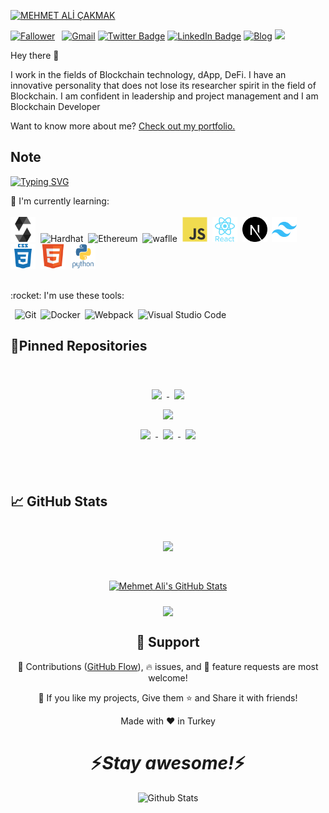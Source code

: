[![MEHMET ALİ ÇAKMAK](https://github.com/mehmet5643/mehmet5643/blob/main/asset/banner1.png
)](https://mehmetalicakmak.org/)
<br/>

[![Fallower](https://img.shields.io/github/followers/mehmet5643?color=Red&logoColor=Grey&style=social)](https:mehmetalicakmak.org)
&ensp;[![Gmail](https://img.shields.io/badge/-Gmail-C71610?style=flat-square&logo=Gmail&logoColor=FFFFFF)](mailto:mehmet_cbu63@gmail.com)
[![Twitter Badge](https://img.shields.io/badge/Twitter-Profile-informational?style=flat&logo=twitter&logoColor=white&color=1CA2F1)](https://twitter.com/MehmetSoftw)
[![LinkedIn Badge](https://img.shields.io/badge/LinkedIn-Profile-informational?style=flat&logo=linkedin&logoColor=white&color=0D76A8)](https://www.linkedin.com/in/mehmet-ali-cakmak--software/)
[![Blog](https://img.shields.io/badge/-Blog-000000?style=flat-square&logoColor=FFFFFF)](https://mehmetalicakmak.org)
![](https://komarev.com/ghpvc/?username=mehmet5643&color=blueviolet&style=flat-square)





Hey there 👋


I work in the fields of Blockchain technology, dApp, DeFi. I have an innovative personality that does not lose its researcher spirit in the field of Blockchain. I am confident in leadership and project management and I am Blockchain Developer 

Want to know more about me? [Check out my portfolio.](https://www.linkedin.com/in/mehmet-ali-cakmak--software/)<br>

## Note
[![Typing SVG](https://readme-typing-svg.herokuapp.com?color=%2336BCF7&lines=You+Can+Find+Code+Here+About+;Blockchain+And+DApp+;Python+;Django+;React+;Next.js+;Happy+Deploying+%F0%9F%92%96)](https://github.com/mehmet5643)

<div>

   🌱 I'm currently learning:
   <br>
   <br>
   <img src="https://github.com/devicons/devicon/blob/master/icons/solidity/solidity-original.svg" title="Solidity" alt="Solidity" width="40" height="40"/>&nbsp;
    <img src="https://github.com/mehmet5643/mehmet5643/blob/main/asset/hardhat-seeklogo.com.svg"  title="Hardhat" alt="Hardhat" width="40" height="40"/>&nbsp;
   <img src="https://github.com/mehmet5643/mehmet5643/blob/main/asset/ethereum-eth-seeklogo.com.svg"  title="Ethereum" alt="Ethereum" width="40" height="40"/>&nbsp;
   <img src="https://github.com/mehmet5643/mehmet5643/blob/main/asset/waffle-seeklogo.com.svg"  title="waffle" alt="waflle" width="40" height="40"/>&nbsp;
   <img src="https://github.com/devicons/devicon/blob/master/icons/javascript/javascript-original.svg" title="JavaScript" alt="JavaScript" width="40" height="40"/>&nbsp;
   <img src="https://github.com/devicons/devicon/blob/master/icons/react/react-original-wordmark.svg" title="React" alt="React" width="40" height="40"/>&nbsp;
   <img src="https://github.com/devicons/devicon/blob/master/icons/nextjs/nextjs-original.svg"  title="next-js" alt="next-js" width="40" height="40"/>&nbsp;
  <img src="https://github.com/devicons/devicon/blob/master/icons/tailwindcss/tailwindcss-plain.svg"  title="Tailwindcss" alt="Tailwindcss" width="40" height="40"/>&nbsp;
   <img src="https://github.com/devicons/devicon/blob/master/icons/css3/css3-plain-wordmark.svg"  title="CSS3" alt="CSS" width="40" height="40"/>&nbsp;
  <img src="https://github.com/devicons/devicon/blob/master/icons/html5/html5-original.svg" title="HTML5" alt="HTML" width="40" height="40"/>&nbsp;
  <img src="https://github.com/devicons/devicon/blob/master/icons/python/python-original-wordmark.svg" title="Python" alt="Python" width="40" height="40"/>&nbsp;



  
</div>
<br>
:rocket: I'm use these tools:


&ensp;![Git](https://img.shields.io/badge/-Git-3E2C00?style=flat-square&logo=Git)&ensp;![Docker](https://img.shields.io/badge/-Docker-384D54?style=flat-square&logo=Docker)&ensp;![Webpack](https://img.shields.io/badge/-Webpack-1C78C0?style=flat-square&logo=Webpack)&ensp;![Visual Studio Code](https://img.shields.io/badge/-VsCode-2C2C32?style=flat-square&logo=visual-studio-code&logoColor=0078D7)

## &#128204;Pinned Repositories

<br>
<p align="center">
<a href="https://github.com/mehmet5643/Marketplace-web3">
  <img align="center" style="margin:0.5rem" src="https://github-readme-stats.vercel.app/api/pin/?username=mehmet5643&repo=Marketplace-web3&theme=algolia&hide_border=true" />
</a>




<a href="https://github.com/mehmet5643/react-web3">
   <img align="center" style="margin:0.5rem" src="https://github-readme-stats.vercel.app/api/pin/?username=mehmet5643&repo=react-web3&theme=algolia&hide_border=true" />

</a>

<br>






<a href="https://github.com/mehmet5643/stakeWeb3">
   <img align="center" style="margin:0.5rem" src="https://github-readme-stats.vercel.app/api/pin/?username=mehmet5643&repo=stakeWeb3&theme=algolia&hide_border=true" />
</a>
   <br>


<a href="https://github.com/mehmet5643/ai-mern-image-generation">
   <img align="center" style="margin:0.5rem" src="https://github-readme-stats.vercel.app/api/pin/?username=mehmet5643&repo=ai-mern-image-generation&theme=algolia&hide_border=true"/>

</a>

<a href="https://github.com/mehmet5643/patika-Frontend">
   <img align="center" style="margin:0.5rem" src="https://github-readme-stats.vercel.app/api/pin/?username=mehmet5643&repo=patika-Frontend&theme=algolia&hide_border=true"/>

</a>
   
<a href="https://github.com/mehmet5643/Solidity">
   <img align="center" style="margin:0.5rem" src="https://github-readme-stats.vercel.app/api/pin/?username=mehmet5643&repo=Solidity&theme=algolia&hide_border=true"/>

</a>
   </p>
<br>
<br>

## &#x1f4c8; GitHub Stats
<div class="row">
  <div class="col" style="display: flex;align-items: center;justify-content: center;">
<p align="center">

<a href="https://github.com/mehmet5643">
  <img align="center" style="margin:0.7rem" src="https://github-readme-stats.vercel.app/api/top-langs/?username=mehmet5643&hide=html&line_height=45,css&theme=algolia&hide_border=true" />
</a>
     </p>
  </div>
   

<div class="col">
   <p align="center">
<a href="https://github.com/mehmet5643">
  <img align="center" style="margin:0.5rem" src="https://github-readme-stats.vercel.app/api?username=mehmet5643&show_icons=true&line_height=27&count_private=true&theme=algolia&hide_border=true" alt="Mehmet Ali's GitHub Stats" />
</a>
   </p>
    <p align="center">  
  <img align="center" src = "https://github-readme-streak-stats.herokuapp.com?user=mehmet5643&theme=algolia&hide_border=true">
   </p>
   </div>
  
</div>

<h2 align="center">🤝 Support</h2>

<p align="center">🎀 Contributions (<a href="https://guides.github.com/introduction/flow" title="GitHub flow">GitHub Flow</a>), 🔥 issues, and 🥮 feature requests are most welcome!</p>

<p align="center">💙 If you like my projects, Give them ⭐ and Share it with friends!</p>
</p>
<p align="center">Made with ❤️ in Turkey</p>

<h1 align='center'>⚡️<i>Stay awesome!</i>⚡️</h1>

<p align="center">
        <img src="https://raw.githubusercontent.com/mehmet5643/mehmet5643/0dbbe740af89d5a1fe3bb3aea3bdeddf2c57bb2c/asset/Bottom.svg" alt="Github Stats" />
</p>


